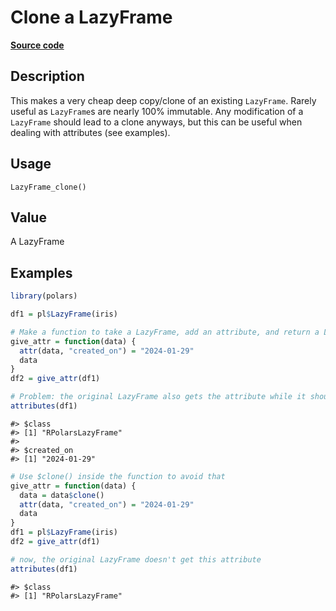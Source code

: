 

# Clone a LazyFrame

[**Source code**](https://github.com/pola-rs/r-polars/tree/main/R/lazyframe__lazy.R#L1727)

## Description

This makes a very cheap deep copy/clone of an existing
<code>LazyFrame</code>. Rarely useful as <code>LazyFrame</code>s are
nearly 100% immutable. Any modification of a <code>LazyFrame</code>
should lead to a clone anyways, but this can be useful when dealing with
attributes (see examples).

## Usage

<pre><code class='language-R'>LazyFrame_clone()
</code></pre>

## Value

A LazyFrame

## Examples

``` r
library(polars)

df1 = pl$LazyFrame(iris)

# Make a function to take a LazyFrame, add an attribute, and return a LazyFrame
give_attr = function(data) {
  attr(data, "created_on") = "2024-01-29"
  data
}
df2 = give_attr(df1)

# Problem: the original LazyFrame also gets the attribute while it shouldn't!
attributes(df1)
```

    #> $class
    #> [1] "RPolarsLazyFrame"
    #> 
    #> $created_on
    #> [1] "2024-01-29"

``` r
# Use $clone() inside the function to avoid that
give_attr = function(data) {
  data = data$clone()
  attr(data, "created_on") = "2024-01-29"
  data
}
df1 = pl$LazyFrame(iris)
df2 = give_attr(df1)

# now, the original LazyFrame doesn't get this attribute
attributes(df1)
```

    #> $class
    #> [1] "RPolarsLazyFrame"

